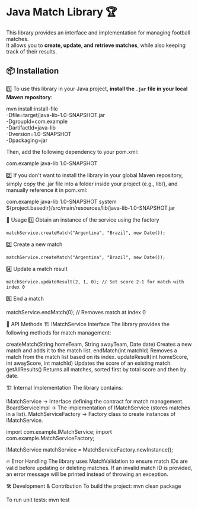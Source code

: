# Java Match Library 🏆

This library provides an interface and implementation for managing football matches.  
It allows you to **create, update, and retrieve matches**, while also keeping track of their results.

## 📦 Installation

1️⃣ To use this library in your Java project, **install the `.jar` file in your local Maven repository**:

mvn install:install-file \
   -Dfile=target/java-lib-1.0-SNAPSHOT.jar \
   -DgroupId=com.example \
   -DartifactId=java-lib \
   -Dversion=1.0-SNAPSHOT \
   -Dpackaging=jar
   
Then, add the following dependency to your pom.xml:

<dependency>
    <groupId>com.example</groupId>
    <artifactId>java-lib</artifactId>
    <version>1.0-SNAPSHOT</version>
</dependency>

2️⃣ If you don't want to install the library in your global Maven repository, simply copy the .jar file into a folder inside your project (e.g., lib/), and manually reference it in pom.xml:

<dependency>
    <groupId>com.example</groupId>
    <artifactId>java-lib</artifactId>
    <version>1.0-SNAPSHOT</version>
    <scope>system</scope>
    <systemPath>${project.basedir}/src/main/resources/lib/java-lib-1.0-SNAPSHOT.jar</systemPath>
</dependency>


🚀 Usage
1️⃣ Obtain an instance of the service using the factory

    matchService.createMatch("Argentina", "Brazil", new Date());

2️⃣ Create a new match

    matchService.createMatch("Argentina", "Brazil", new Date());

4️⃣ Update a match result

    matchService.updateResult(2, 1, 0); // Set score 2-1 for match with index 0

5️⃣ End a match

   matchService.endMatch(0); // Removes match at index 0



📜 API Methods
🏗️ IMatchService Interface
The library provides the following methods for match management:

createMatch(String homeTeam, String awayTeam, Date date)	Creates a new match and adds it to the match list.
endMatch(int matchId)	Removes a match from the match list based on its index.
updateResult(int homeScore, int awayScore, int matchId)	Updates the score of an existing match.
getAllResults()	Returns all matches, sorted first by total score and then by date.


🏗 Internal Implementation
The library contains:

IMatchService → Interface defining the contract for match management.
BoardServiceImpl → The implementation of IMatchService (stores matches in a list).
MatchServiceFactory → Factory class to create instances of IMatchService.

import com.example.IMatchService;
import com.example.MatchServiceFactory;

IMatchService matchService = MatchServiceFactory.newInstance();


🔥 Error Handling
The library uses MatchValidation to ensure match IDs are valid before updating or deleting matches.
If an invalid match ID is provided, an error message will be printed instead of throwing an exception.

🛠 Development & Contribution
To build the project:
mvn clean package

To run unit tests:
mvn test
```
